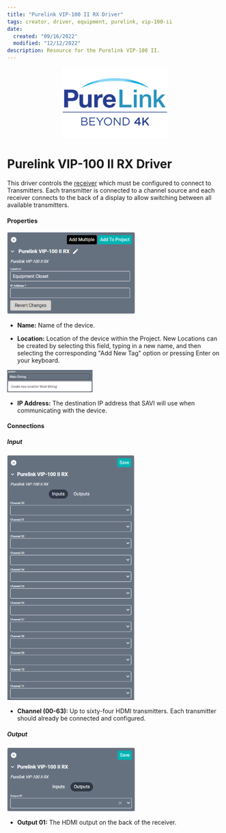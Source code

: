 ```yaml
---
title: "Purelink VIP-100 II RX Driver"
tags: creator, driver, equipment, purelink, vip-100-ii
date:
  created: "09/16/2022"
  modified: "12/12/2022"
description: Resource for the Purelink VIP-100 II.
---
```


<div style="text-align: center">

<a href="../../../Assets/Knowledge-Base/Creator/Drivers/Logos/purelink-logo.png">
  <img src="../../../Assets/Knowledge-Base/Creator/Drivers/Logos/purelink-logo.png" alt="Purelink Logo" width="" height="">
</a>
</div>

# Purelink VIP-100 II RX Driver

<!--
Future: include what controls the transmitters.
-->

This driver controls the [receiver](https://www.purelinkav.com/product/hdmi-over-ip-receiver-decoder-with-poe/) which must be configured to connect to Transmitters. Each transmitter is connected to a channel source and each receiver connects to the back of a display to allow switching between all available transmitters.

#### Properties
<a href="../../../Assets/Knowledge-Base/Creator/Drivers/purelink-vip-100-ii-rx.png">
  <img src="../../../Assets/Knowledge-Base/Creator/Drivers/purelink-vip-100-ii-rx.png" alt="Purelink VIP-100 II RX" width="300" height="">
</a>

* **Name:** Name of the device.

* **Location:** Location of the device within the Project. New Locations can be created by selecting this field, typing in a new name, and then selecting the corresponding "Add New Tag" option or pressing Enter on your keyboard.
<img src="../../../Assets/Knowledge-Base/Creator/Drivers/locations-add.png" alt="Adding Main Dining Tag to Location" width="200" height="">

* **IP Address:** The destination IP address that SAVI will use when communicating with the device.

#### Connections

##### Input
<a href="../../../Assets/Knowledge-Base/Creator/Drivers/purelink-vip-100-ii-rx-connections-input.png">
  <img src="../../../Assets/Knowledge-Base/Creator/Drivers/purelink-vip-100-ii-rx-connections-input.png" alt="Purelink VIP-100 II RX - input" width="300" height="">
</a>


* **Channel (00-63):** Up to sixty-four HDMI transmitters. Each transmitter should already be connected and configured.

##### Output
<a href="../../../Assets/Knowledge-Base/Creator/Drivers/purelink-vip-100-ii-rx-connections-output.png">
  <img src="../../../Assets/Knowledge-Base/Creator/Drivers/purelink-vip-100-ii-rx-connections-output.png" alt="Purelink VIP-100 II RX - output" width="300" height="">
</a>

* **Output 01:** The HDMI output on the back of the receiver.
